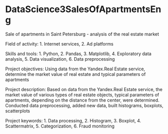 # DataScience3SalesOfApartmentsEng

Sale of apartments in Saint Petersburg - analysis of the real estate market

Field of activity: 1. Internet services, 2. Ad platforms

Skills and tools: 1. Python, 2. Pandas, 3. Matplotlib, 4. Exploratory data analysis, 5. Data visualization, 6. Data preprocessing

Project objectives: Using data from the Yandex.Real Estate service, determine the market value of real estate and typical parameters of apartments

Project description: Based on data from the Yandex.Real Estate service, the market value of various types of real estate objects, typical parameters of apartments, depending on the distance from the center, were determined. Conducted data preprocessing, added new data, built histograms, boxplots, scatterplots

Project keywords: 1. Data processing, 2. Histogram, 3. Boxplot, 4. Scattermatrix, 5. Categorization, 6. Fraud monitoring
